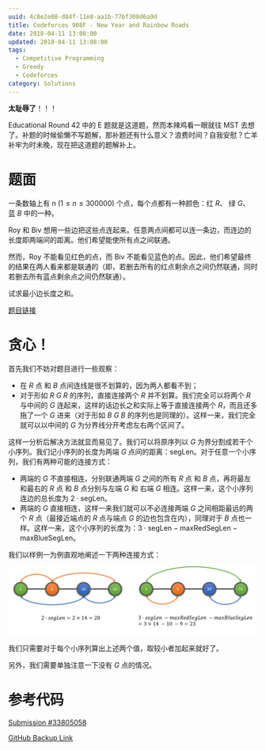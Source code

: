 ```yaml
---
uuid: 4c8e2e08-d84f-11e8-aa1b-77bf308d6a9d
title: Codeforces 908F - New Year and Rainbow Roads
date: 2018-04-11 13:08:00
updated: 2018-04-11 13:08:00
tags: 
  - Competitive Programming
  - Greedy
  - Codeforces
category: Solutions
---
```


**太耻辱了**！！！

Educational Round 42 中的 E 题就是这道题，然而本辣鸡看一眼就往 MST 去想了。补题的时候偷懒不写题解，那补题还有什么意义？浪费时间？自我安慰？亡羊补牢为时未晚，现在把这道题的题解补上。

# 题面

一条数轴上有 $n \ (1 \le n \le 300000)$ 个点，每个点都有一种颜色：红 $R$、 绿 $G$、 蓝 $B$ 中的一种。

Roy 和 Biv 想用一些边把这些点连起来。任意两点间都可以连一条边，而连边的长度即两端间的距离。他们希望能使所有点之间联通。

然而，Roy 不能看见红色的点，而 Biv 不能看见蓝色的点。因此，他们希望最终的结果在两人看来都是联通的（即，若删去所有的红点剩余点之间仍然联通，同时若删去所有蓝点剩余点之间仍然联通）。

试求最小边长度之和。

[题目链接](http://codeforces.com/contest/908/problem/F)

# 贪心！

首先我们不妨对题目进行一些观察：

- 在 $R$ 点 和 $B$ 点间连线是很不划算的，因为两人都看不到；
- 对于形如 $R \ G \ R$ 的序列，直接连接两个 $R$ 并不划算。我们完全可以将两个 $R$ 与中间的 $G$ 连起来，这样的话边长之和实际上等于直接连接两个 $R$，而且还多拖了一个 $G$ 进来（对于形如 $B \ G \ B$ 的序列也是同理的）。这样一来，我们完全就可以以中间的 $G$ 为分界线分开考虑左右两个区间了。

这样一分析后解决方法就显而易见了。我们可以将原序列以 $G$ 为界分割成若干个小序列。我们记小序列的长度为两端 $G$ 点间的距离：$\text{segLen}$。对于任意一个小序列，我们有两种可能的连接方式：

- 两端的 $G$ 不直接相连，分别联通两端 $G$ 之间的所有 $R$ 点 和 $B$ 点，再将最左和最右的 $R$ 点 和 $B$ 点分别与左端 $G$ 和 右端 $G$ 相连。这样一来，这个小序列连边的总长度为 $2 \cdot \text{segLen}$。
- 两端的 $G$ 直接相连，这样一来我们就可以不必连接两端 $G$ 之间相距最远的两个 $R$ 点（最接近端点的 $R$ 点与端点 $G$ 的边也包含在内），同理对于 $B$ 点也一样。这样一来，这个小序列的长度为：$3 \cdot \text{segLen} - \text{maxRedSegLen} - \text{maxBlueSegLen}$。

我们以样例一为例直观地阐述一下两种连接方式：

![两种连接方式](codeforces-908f/two_ways_of_constructing.png)

我们只需要对于每个小序列算出上述两个值，取较小者加起来就好了。

另外，我们需要单独注意一下没有 $G$ 点的情况。

# 参考代码

[Submission #33805058](http://codeforces.com/contest/908/submission/33805058)

[GitHub Backup Link](https://github.com/codgician/Competitive-Programming/blob/master/Codeforces/908F/greedy.cpp)

